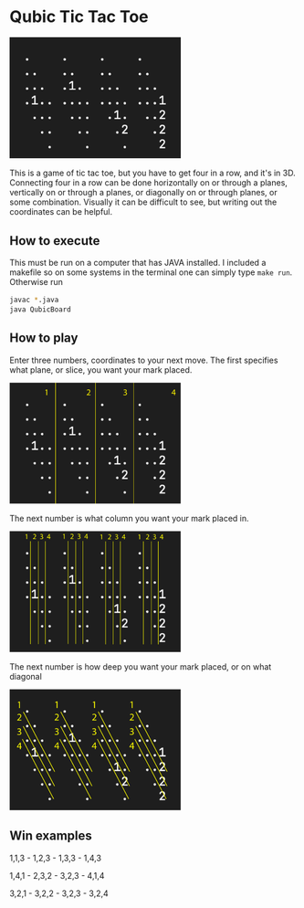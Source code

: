 # Qubic Tic Tac Toe
<img src="images/QubicExample.png" width=300pt>

This is a game of tic tac toe, but you have to get four in a row, and it's in 3D. Connecting four in a row can be done horizontally on or through a planes, vertically on or through a planes, or diagonally on or through planes, or some combination. Visually it can be difficult to see, but writing out the coordinates can be helpful.

## How to execute
This must be run on a computer that has JAVA installed. I included a makefile so on some systems in the terminal one can simply type `make run`. Otherwise run

```bash
javac *.java
java QubicBoard
```


## How to play
Enter three numbers, coordinates to your next move. The first specifies what plane, or slice, you want your mark placed.

<img src="images/QubicExampleSlices.png" width=300pt>

The next number is what column you want your mark placed in.

<img src="images/QubicExampleColumn.png" width=300pt>

The next number is how deep you want your mark placed, or on what diagonal

<img src="images/QubicExampleDiagonal.png" width=300pt>

## Win examples

1,1,3 -
1,2,3 -
1,3,3 -
1,4,3 

1,4,1 -
2,3,2 -
3,2,3 -
4,1,4 

3,2,1 -
3,2,2 -
3,2,3 -
3,2,4 